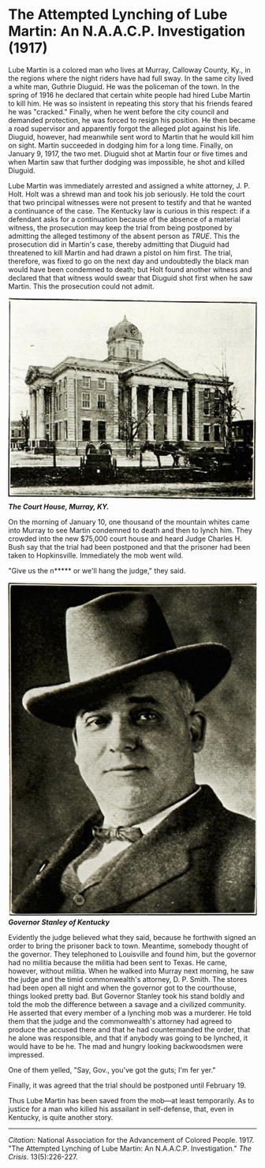 <!--
title:   The Attempted Lynching of Lube Martin: An N.A.A.C.P. Investigation
author:  National Association for the Advancement of Colored People
journal: The Crisis
year:    1917
volume:  13
issue:   5
pages:   226-227
-->
# The Attempted Lynching of Lube Martin: An N.A.A.C.P. Investigation (1917)

Lube Martin is a colored man who lives at Murray, Calloway County, Ky., in the regions where the night riders have had full sway. In the same city lived a white man, Guthrie Diuguid. He was the policeman of the town. In the spring of 1916 he declared that certain white people had hired Lube Martin to kill him. He was so insistent in repeating this story that his friends feared he was "cracked." Finally, when he went before the city council and demanded protection, he was forced to resign his position. He then became a road supervisor and apparently forgot the alleged plot against his life. Diuguid, however, had meanwhile sent word to Martin that he would kill him on sight. Martin succeeded in dodging him for a long time. Finally, on January 9, 1917, the two met. Diuguid shot at Martin four or five times and when Martin saw that further dodging was impossible, he shot and killed Diuguid.

Lube Martin was immediately arrested and assigned a white attorney, J. P. Holt. Holt was a shrewd man and took his job seriously. He told the court that two principal witnesses were not present to testify and that he wanted a continuance of the case. The Kentucky law is curious in this respect: if a defendant asks for a continuation because of the absence of a material witness, the prosecution may keep the trial from being postponed by admitting the alleged testimony of the absent person as *TRUE*. This the prosecution did in Martin's case, thereby admitting that Diuguid had threatened to kill Martin and had drawn a pistol on him first. The trial, therefore, was fixed to go on the next day and undoubtedly the black man would have been condemned to death; but Holt found another witness and declared that that witness would swear that Diuguid shot first when he saw Martin. This the prosecution could not admit.

![](../../../Images/court_house.png)
***The Court House, Murray, KY.***

On the morning of January 10, one thousand of the mountain whites came into Murray to see Martin condemned to death and then to lynch him. They crowded into the new $75,000 court house and heard Judge Charles H. Bush say that the trial had been postponed and that the prisoner had been taken to Hopkinsville. Immediately the mob went wild.

"Give us the n***** or we'll hang the judge," they said.

![](../../../Images/stanley.png)
***Governor Stanley of Kentucky***

Evidently the judge believed what they  said, because he forthwith signed an order to bring the prisoner back to town. Meantime, somebody thought of the governor. They telephoned to Louisville and found him, but the governor had no militia because the militia had been sent to Texas. He came, however, without militia. When he walked into Murray next morning, he saw the judge and the timid commonwealth's attorney, D. P. Smith. The stores had been open all night and when the governor got to the courthouse, things looked pretty bad. But Governor Stanley took his stand boldly and told the mob the difference between a savage and a civilized community. He asserted that every member of a lynching mob was a murderer. He told them that the judge and the commonwealth's attorney had agreed to produce the accused there and that he had countermanded the order, that he alone was responsible, and that if anybody was going to be lynched, it would have to be he. The mad and hungry looking backwoodsmen were impressed.

One of them yelled, "Say, Gov., you've got the guts; I'm fer yer."

Finally, it was agreed that the trial should be postponed until February 19.

Thus Lube Martin has been saved from the mob—at least temporarily. As to justice for a man who killed his assailant in self-defense, that, even in Kentucky, is quite another story.

______________
*Citation:* National Association for the Advancement of Colored People. 1917. "The Attempted Lynching of Lube Martin: An N.A.A.C.P. Investigation." *The Crisis*. 13(5):226-227.
